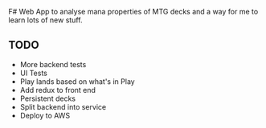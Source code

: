 F# Web App to analyse mana properties of MTG decks and a way for me to learn lots of new stuff.

## TODO
- More backend tests
- UI Tests
- Play lands based on what's in Play
- Add redux to front end
- Persistent decks
- Split backend into service
- Deploy to AWS

